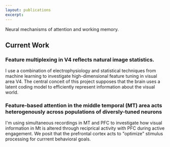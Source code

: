 ```yaml
---
layout: publications
excerpt: 
---
```


Neural mechanisms of attention and working memory.

## Current Work

### Feature multiplexing in V4 reflects natural image statistics. 
I use a combination of electrophysiology and statistical techniques from machine learning to investigate high-dimensional feature tuning in visual area V4. The central conceit of this project supposes that the brain uses a latent coding model to efficiently represent information about the visual world.

### Feature-based attention in the middle temporal (MT) area acts heterogenously across populations of diversly-tuned neurons
I'm using simultaneous recordings in MT and PFC to investigate how visual information in Mt is altered through reciprical activity with PFC during active engagement. We posit that the prefrontal cortex acts to "optimize" stimulus processing for currrent behavioral goals.


  
